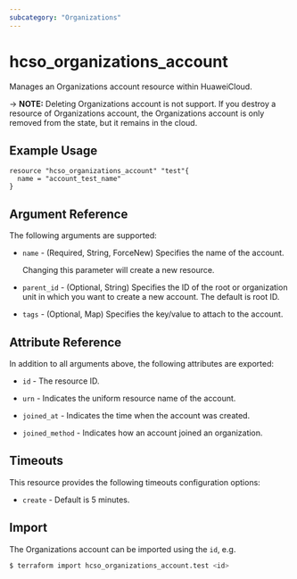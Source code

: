 ```yaml
---
subcategory: "Organizations"
---
```


# hcso_organizations_account

Manages an Organizations account resource within HuaweiCloud.

-> **NOTE:** Deleting Organizations account is not support. If you destroy a resource of Organizations account,
the Organizations account is only removed from the state, but it remains in the cloud.

## Example Usage

```hcl
resource "hcso_organizations_account" "test"{
  name = "account_test_name"
}
```

## Argument Reference

The following arguments are supported:

* `name` - (Required, String, ForceNew) Specifies the name of the account.

  Changing this parameter will create a new resource.

* `parent_id` - (Optional, String) Specifies the ID of the root or organization unit in which you want to create a new
  account. The default is root ID.

* `tags` - (Optional, Map) Specifies the key/value to attach to the account.

## Attribute Reference

In addition to all arguments above, the following attributes are exported:

* `id` - The resource ID.

* `urn` - Indicates the uniform resource name of the account.

* `joined_at` - Indicates the time when the account was created.

* `joined_method` - Indicates how an account joined an organization.

## Timeouts

This resource provides the following timeouts configuration options:

* `create` - Default is 5 minutes.

## Import

The Organizations account can be imported using the `id`, e.g.

```bash
$ terraform import hcso_organizations_account.test <id>
```
